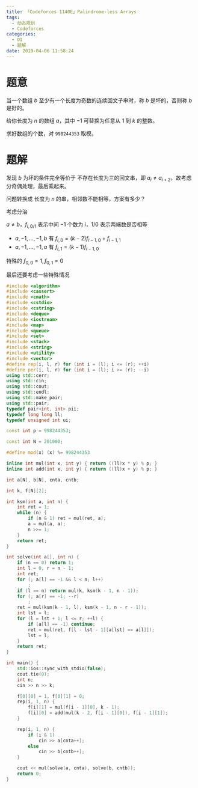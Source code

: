 ```yaml
---
title: 「Codeforces 1140E」Palindrome-less Arrays
tags:
  - 动态规划
  - Codeforces
categories:
  - OI
  - 题解
date: 2019-04-06 11:58:24
---
```


# 题意

当一个数组 $b$ 至少有一个长度为奇数的连续回文子串时，称 $b$ 是坏的，否则称 $b$ 是好的。

给你长度为 $n$ 的数组 $a$，其中 $−1$ 可替换为任意从 $1$ 到 $k$ 的整数。

求好数组的个数，对 `998244353` 取模。

<!-- more -->

# 题解

发现 $b$ 为坏的条件完全等价于 不存在长度为三的回文串，即 $a_i \neq a_{i+2}$，故考虑分奇偶处理，最后乘起来。

问题转换成 长度为 $n$ 的串，相邻数不能相等，方案有多少？

考虑分治

$a\neq b$，$f_{i,0/1}$ 表示中间 $-1$ 个数为 $i$，$1/0$ 表示两端数是否相等

- $a, -1, \dots, -1, b$ 有 $f_{i,0} = (k-2)f_{i-1,0}+f_{i-1,1}$
- $a, -1, \dots, -1, a$ 有 $f_{i,1} = (k-1)f_{i-1,0}$

特殊的 $f_{0,0} = 1, f_{0,1}=0$

最后还要考虑一些特殊情况

```cpp
#include <algorithm>
#include <cassert>
#include <cmath>
#include <cstdio>
#include <cstring>
#include <deque>
#include <iostream>
#include <map>
#include <queue>
#include <set>
#include <stack>
#include <string>
#include <utility>
#include <vector>
#define rep(i, l, r) for (int i = (l); i <= (r); ++i)
#define per(i, l, r) for (int i = (l); i >= (r); --i)
using std::cerr;
using std::cin;
using std::cout;
using std::endl;
using std::make_pair;
using std::pair;
typedef pair<int, int> pii;
typedef long long ll;
typedef unsigned int ui;

const int p = 998244353;

const int N = 201000;

#define mod(x) (x) %= 998244353

inline int mul(int x, int y) { return ((ll)x * y) % p; }
inline int add(int x, int y) { return ((ll)x + y) % p; }

int a[N], b[N], cnta, cntb;

int k, f[N][2];

int ksm(int a, int n) {
    int ret = 1;
    while (n) {
        if (n & 1) ret = mul(ret, a);
        a = mul(a, a);
        n >>= 1;
    }
    return ret;
}

int solve(int a[], int n) {
    if (n == 0) return 1;
    int l = 0, r = n - 1;
    int ret;
    for (; a[l] == -1 && l < n; l++)
        ;
    if (l == n) return mul(k, ksm(k - 1, n - 1));
    for (; a[r] == -1; --r)
        ;
    ret = mul(ksm(k - 1, l), ksm(k - 1, n - r - 1));
    int lst = l;
    for (l = lst + 1; l <= r; ++l) {
        if (a[l] == -1) continue;
        ret = mul(ret, f[l - lst - 1][a[lst] == a[l]]);
        lst = l;
    }
    return ret;
}

int main() {
    std::ios::sync_with_stdio(false);
    cout.tie(0);
    int n;
    cin >> n >> k;

    f[0][0] = 1, f[0][1] = 0;
    rep(i, 1, n) {
        f[i][1] = mul(f[i - 1][0], k - 1);
        f[i][0] = add(mul(k - 2, f[i - 1][0]), f[i - 1][1]);
    }

    rep(i, 1, n) {
        if (i & 1)
            cin >> a[cnta++];
        else
            cin >> b[cntb++];
    }

    cout << mul(solve(a, cnta), solve(b, cntb));
    return 0;
}
```